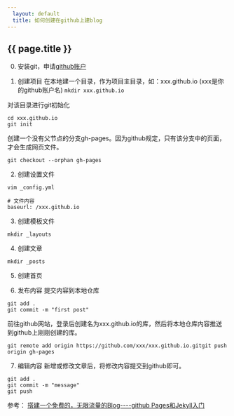 ```yaml
---
　layout: default
　title: 如何创建在github上建blog
---
```


## {{ page.title }}

0. 安装git，申请[github账户](https://github.io)

1. 创建项目
在本地建一个目录，作为项目主目录，如：xxx.github.io (xxx是你的github账户名)
```mkdir xxx.github.io```

对该目录进行git初始化
```
cd xxx.github.io
git init
```

创建一个没有父节点的分支gh-pages。因为github规定，只有该分支中的页面，才会生成网页文件。
```
git checkout --orphan gh-pages
```

2. 创建设置文件
```
vim _config.yml

# 文件内容
baseurl: /xxx.github.io
```

3. 创建模板文件
```
mkdir _layouts
```

4. 创建文章
```
mkdir _posts
```

5. 创建首页


6. 发布内容
提交内容到本地仓库
```
git add .
git commit -m "first post"
```
前往github网站，登录后创建名为xxx.github.io的库，然后将本地仓库内容推送到github上刚刚创建的库。
```
git remote add origin https://github.com/xxx/xxx.github.io.gitgit push origin gh-pages
```

7. 编辑内容
新增或修改文章后，将修改内容提交到github即可。
```
git add .
git commit -m "message"
git push
```


参考：
[搭建一个免费的，无限流量的Blog----github Pages和Jekyll入门](http://www.ruanyifeng.com/blog/2012/08/blogging_with_jekyll.html)
